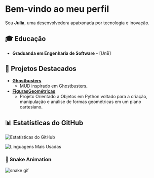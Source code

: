 # Bem-vindo ao meu perfil
  Sou **Julia**, uma desenvolvedora apaixonada por tecnologia e inovação.</p>

## 🎓 Educação
- **Graduanda em Engenharia de Software** - [UnB]
  
## 🌟 Projetos Destacados
- [**Ghostbusters**](https://github.com/SBD1/2024-1---Ghost-Busters)
  - MUD inspirado em Ghostbusters.
- [**FigurasGeométricas**](https://github.com/JuliaGabP/OrientacaoObjetos-UnB-2024-1)
  - Projeto Orientado a Objetos em Python voltado para a criação, manipulação e análise de formas geométricas em um plano cartesiano.
    
## 📊 Estatísticas do GitHub
<!-- Estatísticas do GitHub -->
![Estatísticas do GitHub](https://github-readme-stats.vercel.app/api?username=JuliaGabP&show_icons=true&theme=merko)

<!-- Linguagens Mais Usadas -->
![Linguagens Mais Usadas](https://github-readme-stats.vercel.app/api/top-langs/?username=JuliaGabP&layout=compact&theme=merko)

### 🐍 Snake Animation

![snake gif](https://github.com/JuliaGabP/JuliaGabP/blob/output/github-contribution-grid-snake-dark.svg)

